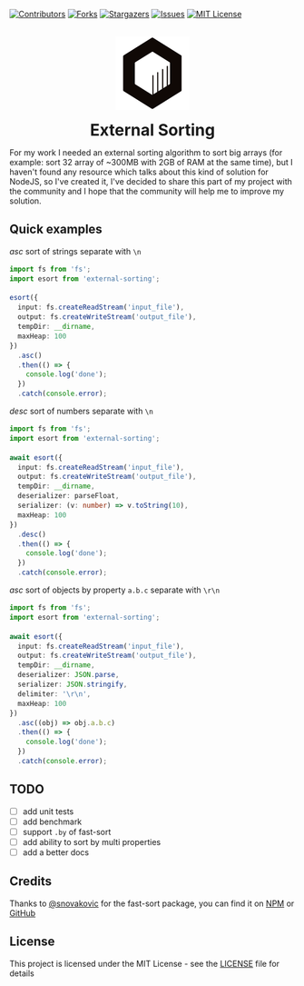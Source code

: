 [![Contributors][contributors-shield]][contributors-url] [![Forks][forks-shield]][forks-url] [![Stargazers][stars-shield]][stars-url] [![Issues][issues-shield]][issues-url] [![MIT License][license-shield]][license-url]

<br/>
<div align="center">
  <a href="https://github.com/ldubos/external-sorting">
    <img src="images/logo.svg" alt="Logo" width="130px">
  </a>
  <h1 style="text-align: center; margin-top: 15px; margin-bottom: 0;border:none;">External Sorting</h1>
</div>

For my work I needed an external sorting algorithm to sort big arrays (for example: sort 32 array of ~300MB with 2GB of RAM at the same time), but I haven't found any resource which talks about this kind of solution for NodeJS, so I've created it, I've decided to share this part of my project with the community and I hope that the community will help me to improve my solution.

## Quick examples

*asc* sort of strings separate with `\n`

```typescript
import fs from 'fs';
import esort from 'external-sorting';

esort({
  input: fs.createReadStream('input_file'),
  output: fs.createWriteStream('output_file'),
  tempDir: __dirname,
  maxHeap: 100
})
  .asc()
  .then(() => {
    console.log('done');
  })
  .catch(console.error);
```

*desc* sort of numbers separate with `\n`

```typescript
import fs from 'fs';
import esort from 'external-sorting';

await esort({
  input: fs.createReadStream('input_file'),
  output: fs.createWriteStream('output_file'),
  tempDir: __dirname,
  deserializer: parseFloat,
  serializer: (v: number) => v.toString(10),
  maxHeap: 100
})
  .desc()
  .then(() => {
    console.log('done');
  })
  .catch(console.error);
```

*asc* sort of objects by property `a.b.c` separate with `\r\n`

```typescript
import fs from 'fs';
import esort from 'external-sorting';

await esort({
  input: fs.createReadStream('input_file'),
  output: fs.createWriteStream('output_file'),
  tempDir: __dirname,
  deserializer: JSON.parse,
  serializer: JSON.stringify,
  delimiter: '\r\n',
  maxHeap: 100
})
  .asc((obj) => obj.a.b.c)
  .then(() => {
    console.log('done');
  })
  .catch(console.error);
```

## TODO

- [ ] add unit tests
- [ ] add benchmark
- [ ] support `.by` of fast-sort
- [ ] add ability to sort by multi properties
- [ ] add a better docs

## Credits

Thanks to [@snovakovic](https://github.com/snovakovic) for the fast-sort package, you can find it on [NPM](https://www.npmjs.com/package/fast-sort) or [GitHub](https://github.com/snovakovic/fast-sort)

## License

This project is licensed under the MIT License - see the [LICENSE](LICENSE) file for details

[contributors-shield]: https://img.shields.io/github/contributors/ldubos/external-sorting.svg?style=flat-square
[contributors-url]: https://github.com/ldubos/external-sorting/graphs/contributors
[forks-shield]: https://img.shields.io/github/forks/ldubos/external-sorting.svg?style=flat-square
[forks-url]: https://github.com/ldubos/external-sorting/network/members
[stars-shield]: https://img.shields.io/github/stars/ldubos/external-sorting.svg?style=flat-square
[stars-url]: https://github.com/ldubos/external-sorting/stargazers
[issues-shield]: https://img.shields.io/github/issues/ldubos/external-sorting.svg?style=flat-square
[issues-url]: https://github.com/ldubos/external-sorting/issues
[license-shield]: https://img.shields.io/github/license/ldubos/external-sorting.svg?style=flat-square
[license-url]: https://github.com/ldubos/external-sorting/blob/master/LICENSE
